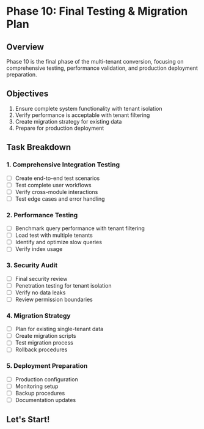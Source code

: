 # Phase 10: Final Testing & Migration Plan

## Overview
Phase 10 is the final phase of the multi-tenant conversion, focusing on comprehensive testing, performance validation, and production deployment preparation.

## Objectives
1. Ensure complete system functionality with tenant isolation
2. Verify performance is acceptable with tenant filtering
3. Create migration strategy for existing data
4. Prepare for production deployment

## Task Breakdown

### 1. Comprehensive Integration Testing
- [ ] Create end-to-end test scenarios
- [ ] Test complete user workflows
- [ ] Verify cross-module interactions
- [ ] Test edge cases and error handling

### 2. Performance Testing
- [ ] Benchmark query performance with tenant filtering
- [ ] Load test with multiple tenants
- [ ] Identify and optimize slow queries
- [ ] Verify index usage

### 3. Security Audit
- [ ] Final security review
- [ ] Penetration testing for tenant isolation
- [ ] Verify no data leaks
- [ ] Review permission boundaries

### 4. Migration Strategy
- [ ] Plan for existing single-tenant data
- [ ] Create migration scripts
- [ ] Test migration process
- [ ] Rollback procedures

### 5. Deployment Preparation
- [ ] Production configuration
- [ ] Monitoring setup
- [ ] Backup procedures
- [ ] Documentation updates

## Let's Start!
